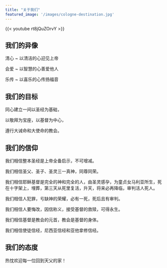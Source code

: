 ```yaml
---
title: "关于我们"
featured_image: '/images/cologne-destination.jpg'
---
```


{{< youtube rt8jQuZOrvY >}}

## 我们的异像
清心  ~ 以清洁的心迎见上帝

会爱  ~ 以智慧的心善爱他人

乐传  ~ 以喜乐的心传扬福音

## 我们的目标 
同心建立一间以圣经为基础，

以敬拜为宝座，以基督为中心，

遵行大诫命和大使命的教会。
 

## 我们的信仰 
我们相信整本圣经是上帝全备启示，不可增减。

我们相信圣父、圣子、圣灵三一真神，同尊同荣。

我们相信耶稣基督是完全的神和完全的人，由圣灵感孕，为童贞女马利亚所生，死在十字架上，埋葬，第三天从死里复活，升天，将来必再降临，审判活人死人。

我们相信人犯罪，亏缺神的荣耀，必有一死，死后且有审判。

我们相信人要悔改，因信称义，接受基督的救赎，可得永生。

我们相信基督是教会的元首，教会是基督的身体。

我们相信使徒信经，尼西亚信经和亚他拿修信经。
 
## 我们的态度 
热忱欢迎每一位回到天父的家！